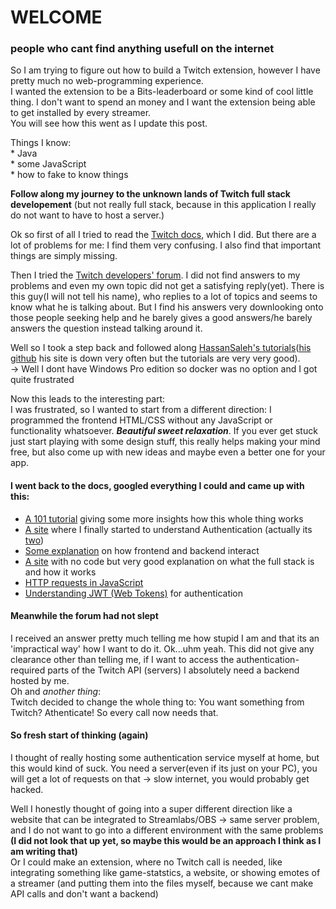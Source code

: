 # WELCOME 
### people who cant find anything usefull on the internet

So I am trying to figure out how to build a Twitch extension, however I have pretty much no web-programming experience.  
I wanted the extension to be a Bits-leaderboard or some kind of cool little thing. I don't want to spend an money and I want the extension being able to get installed by every streamer.  
You will see how this went as I update this post.  

Things I know:    
							* Java	  	  
              * some JavaScript  
              * how to fake to know things

**Follow along my journey to the unknown lands of Twitch full stack developement** (but not really full stack, because in this application I really do not want to have to host a server.)

Ok so first of all I tried to read the [Twitch docs](https://dev.twitch.tv/docs/), which I did.
But there are a lot of problems for me: I find them very confusing.  I also find that important things are simply missing.

Then I tried the [Twitch developers' forum](https://discuss.dev.twitch.tv/). I did not find answers to my problems and even my own topic did not get a satisfying reply(yet). There is this guy(I will not tell his name), who replies to a lot of topics and seems to know what he is talking about. But I find his answers very downlooking onto those people seeking help and he barely gives a good answers/he barely answers the question instead talking around it.

Well so I took a step back and followed along [HassanSaleh's tutorials](https://hassansaleh.info/p/5)([his github](https://github.com/hassansaleh31) his site is down very often but the tutorials are very very good).  
  -> Well I dont have Windows Pro edition so docker was no option and I got quite frustrated
  
  Now this leads to the interesting part:  
  I was frustrated, so I wanted to start from a different direction: I programmed the frontend HTML/CSS without any JavaScript or functionality whatsoever. ***Beautiful sweet relaxation***. If you ever get stuck just start playing with some design stuff, this really helps making your mind free, but also come up with new ideas and maybe even a better one for your app.
 
 #### I went back to the docs, googled everything I could and came up with this:
 
 - [A 101 tutorial](https://dev.twitch.tv/docs/tutorials/extension-101-tutorial-series/introduction) giving some more insights how this whole thing works
 - [A site](https://aaronparecki.com/oauth-2-simplified/) where I finally started to understand Authentication (actually its [two](https://developer.okta.com/blog/2019/05/01/is-the-oauth-implicit-flow-dead))
 - [Some explanation](https://hackernoon.com/an-overview-of-frontend-and-backend-interaction-48l031ba) on how frontend and backend interact
 - [A site](https://www.upwork.com/hiring/development/a-beginners-guide-to-back-end-development/) with no code but very good explanation on what the full stack is and how it works
 - [HTTP requests in JavaScript](https://www.freecodecamp.org/news/here-is-the-most-popular-ways-to-make-an-http-request-in-javascript-954ce8c95aaa/)
 - [Understanding JWT (Web Tokens)](https://blog.hasura.io/best-practices-of-using-jwt-with-graphql/) for authentication
 
 #### Meanwhile the forum had not slept
 
 I received an answer pretty much telling me how stupid I am and that its an 'impractical way' how I want to do it. Ok...uhm yeah. This did not give any clearance other than telling me, if I want to access the authentication-required parts of the Twitch API (servers) I absolutely need a backend hosted by me.  
 Oh and *another thing*:   
 Twitch decided to change the whole thing to: You want something from Twitch? Athenticate! So every call now needs that.  
 
 #### So fresh start of thinking (again)
 
 I thought of really hosting some authentication service myself at home, but this would kind of suck. You need a server(even if its just on your PC), you will get a lot of requests on that -> slow internet, you would probably get hacked.   
 
 Well I honestly thought of going into a super different direction like a website that can be integrated to Streamlabs/OBS -> same server problem, and I do not want to go into a different environment with the same problems **(I did not look that up yet, so maybe this would be an approach I think as I am writing that)**  
 Or I could make an extension, where no Twitch call is needed, like integrating something like game-statstics, a website, or showing emotes of a streamer (and putting them into the files myself, because we cant make API calls and don't want a backend)
